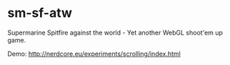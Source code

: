 # sm-sf-atw
Supermarine Spitfire against the world - Yet another WebGL shoot'em up game.

Demo: http://nerdcore.eu/experiments/scrolling/index.html
